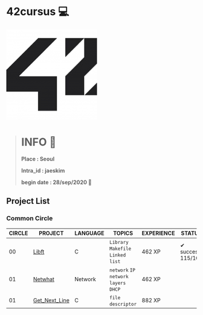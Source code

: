 # 42cursus 💻

![42logo](image/readme/42.png)

> # INFO 👷
>
> **Place : Seoul**
>
> **Intra_id : jaeskim**
>
> **begin date : 28/sep/2020 🎉**



## Project List

### Common Circle

| CIRCLE | PROJECT                             | LANGUAGE | TOPICS                                 | EXPERIENCE | STATUS            |
| ------ | ----------------------------------- | -------- | -------------------------------------- | ---------- | ----------------- |
| 00     | [Libft](./00_Libft)                 | C        | `Library` `Makefile` `Linked list`     | 462 XP     | ✔ success 115/100 |
| 01     | [Netwhat](./01_netwhat)             | Network  | `network` `IP` `network layers` `DHCP` | 462 XP     |                   |
| 01     | [Get_Next_Line](./01_get_next_line) | C        | `file descriptor`                      | 882 XP     |                   |

